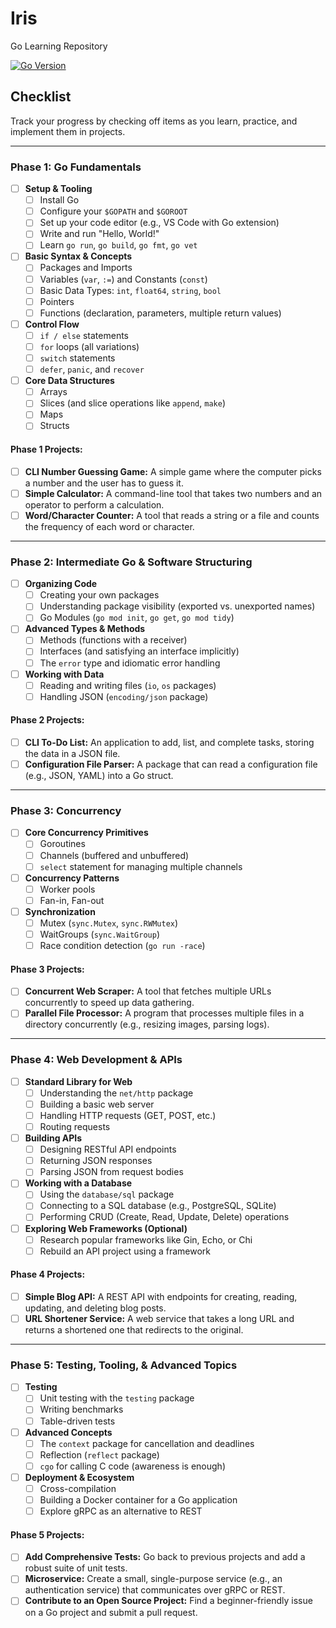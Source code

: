 # Iris
Go Learning Repository

[![Go Version](https://img.shields.io/badge/go-1.25%2B-cyan.svg)](https://go.dev/doc/install/)

## Checklist
Track your progress by checking off items as you learn, practice, and implement them in projects.

---

### **Phase 1: Go Fundamentals**

*   [ ] **Setup & Tooling**
    *   [ ] Install Go
    *   [ ] Configure your `$GOPATH` and `$GOROOT`
    *   [ ] Set up your code editor (e.g., VS Code with Go extension)
    *   [ ] Write and run "Hello, World!"
    *   [ ] Learn `go run`, `go build`, `go fmt`, `go vet`
*   [ ] **Basic Syntax & Concepts**
    *   [ ] Packages and Imports
    *   [ ] Variables (`var`, `:=`) and Constants (`const`)
    *   [ ] Basic Data Types: `int`, `float64`, `string`, `bool`
    *   [ ] Pointers
    *   [ ] Functions (declaration, parameters, multiple return values)
*   [ ] **Control Flow**
    *   [ ] `if / else` statements
    *   [ ] `for` loops (all variations)
    *   [ ] `switch` statements
    *   [ ] `defer`, `panic`, and `recover`
*   [ ] **Core Data Structures**
    *   [ ] Arrays
    *   [ ] Slices (and slice operations like `append`, `make`)
    *   [ ] Maps
    *   [ ] Structs

#### **Phase 1 Projects:**
*   [ ] **CLI Number Guessing Game:** A simple game where the computer picks a number and the user has to guess it.
*   [ ] **Simple Calculator:** A command-line tool that takes two numbers and an operator to perform a calculation.
*   [ ] **Word/Character Counter:** A tool that reads a string or a file and counts the frequency of each word or character.

---

### **Phase 2: Intermediate Go & Software Structuring**

*   [ ] **Organizing Code**
    *   [ ] Creating your own packages
    *   [ ] Understanding package visibility (exported vs. unexported names)
    *   [ ] Go Modules (`go mod init`, `go get`, `go mod tidy`)
*   [ ] **Advanced Types & Methods**
    *   [ ] Methods (functions with a receiver)
    *   [ ] Interfaces (and satisfying an interface implicitly)
    *   [ ] The `error` type and idiomatic error handling
*   [ ] **Working with Data**
    *   [ ] Reading and writing files (`io`, `os` packages)
    *   [ ] Handling JSON (`encoding/json` package)

#### **Phase 2 Projects:**
*   [ ] **CLI To-Do List:** An application to add, list, and complete tasks, storing the data in a JSON file.
*   [ ] **Configuration File Parser:** A package that can read a configuration file (e.g., JSON, YAML) into a Go struct.

---

### **Phase 3: Concurrency**

*   [ ] **Core Concurrency Primitives**
    *   [ ] Goroutines
    *   [ ] Channels (buffered and unbuffered)
    *   [ ] `select` statement for managing multiple channels
*   [ ] **Concurrency Patterns**
    *   [ ] Worker pools
    *   [ ] Fan-in, Fan-out
*   [ ] **Synchronization**
    *   [ ] Mutex (`sync.Mutex`, `sync.RWMutex`)
    *   [ ] WaitGroups (`sync.WaitGroup`)
    *   [ ] Race condition detection (`go run -race`)

#### **Phase 3 Projects:**
*   [ ] **Concurrent Web Scraper:** A tool that fetches multiple URLs concurrently to speed up data gathering.
*   [ ] **Parallel File Processor:** A program that processes multiple files in a directory concurrently (e.g., resizing images, parsing logs).

---

### **Phase 4: Web Development & APIs**

*   [ ] **Standard Library for Web**
    *   [ ] Understanding the `net/http` package
    *   [ ] Building a basic web server
    *   [ ] Handling HTTP requests (GET, POST, etc.)
    *   [ ] Routing requests
*   [ ] **Building APIs**
    *   [ ] Designing RESTful API endpoints
    *   [ ] Returning JSON responses
    *   [ ] Parsing JSON from request bodies
*   [ ] **Working with a Database**
    *   [ ] Using the `database/sql` package
    *   [ ] Connecting to a SQL database (e.g., PostgreSQL, SQLite)
    *   [ ] Performing CRUD (Create, Read, Update, Delete) operations
*   [ ] **Exploring Web Frameworks (Optional)**
    *   [ ] Research popular frameworks like Gin, Echo, or Chi
    *   [ ] Rebuild an API project using a framework

#### **Phase 4 Projects:**
*   [ ] **Simple Blog API:** A REST API with endpoints for creating, reading, updating, and deleting blog posts.
*   [ ] **URL Shortener Service:** A web service that takes a long URL and returns a shortened one that redirects to the original.

---

### **Phase 5: Testing, Tooling, & Advanced Topics**

*   [ ] **Testing**
    *   [ ] Unit testing with the `testing` package
    *   [ ] Writing benchmarks
    *   [ ] Table-driven tests
*   [ ] **Advanced Concepts**
    *   [ ] The `context` package for cancellation and deadlines
    *   [ ] Reflection (`reflect` package)
    *   [ ] `cgo` for calling C code (awareness is enough)
*   [ ] **Deployment & Ecosystem**
    *   [ ] Cross-compilation
    *   [ ] Building a Docker container for a Go application
    *   [ ] Explore gRPC as an alternative to REST

#### **Phase 5 Projects:**
*   [ ] **Add Comprehensive Tests:** Go back to previous projects and add a robust suite of unit tests.
*   [ ] **Microservice:** Create a small, single-purpose service (e.g., an authentication service) that communicates over gRPC or REST.
*   [ ] **Contribute to an Open Source Project:** Find a beginner-friendly issue on a Go project and submit a pull request.
